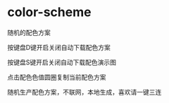 # color-scheme
 随机的配色方案

按键盘D键开启关闭自动下载配色方案

按键盘S键开启关闭自动下载配色演示图

点击配色色值圆圈复制当前配色方案

随机生产配色方案，不联网，本地生成，喜欢请一键三连
